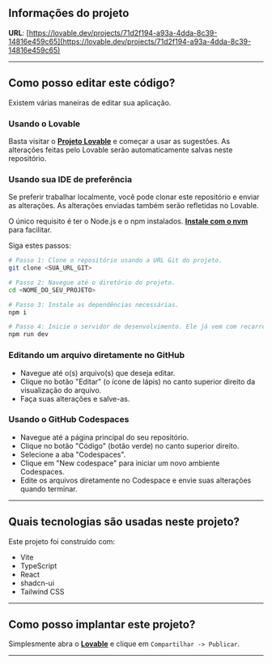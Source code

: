 ## Informações do projeto

**URL**: [https://lovable.dev/projects/71d2f194-a93a-4dda-8c39-14816e459c65](https://lovable.dev/projects/71d2f194-a93a-4dda-8c39-14816e459c65)

-----

## Como posso editar este código?

Existem várias maneiras de editar sua aplicação.

### Usando o Lovable

Basta visitar o **[Projeto Lovable](https://lovable.dev/projects/71d2f194-a93a-4dda-8c39-14816e459c65)** e começar a usar as sugestões. As alterações feitas pelo Lovable serão automaticamente salvas neste repositório.

### Usando sua IDE de preferência

Se preferir trabalhar localmente, você pode clonar este repositório e enviar as alterações. As alterações enviadas também serão refletidas no Lovable.

O único requisito é ter o Node.js e o npm instalados. **[Instale com o nvm](https://github.com/nvm-sh/nvm#installing-and-updating)** para facilitar.

Siga estes passos:

```sh
# Passo 1: Clone o repositório usando a URL Git do projeto.
git clone <SUA_URL_GIT>

# Passo 2: Navegue até o diretório do projeto.
cd <NOME_DO_SEU_PROJETO>

# Passo 3: Instale as dependências necessárias.
npm i

# Passo 4: Inicie o servidor de desenvolvimento. Ele já vem com recarregamento automático e uma visualização instantânea.
npm run dev
```

### Editando um arquivo diretamente no GitHub

  - Navegue até o(s) arquivo(s) que deseja editar.
  - Clique no botão "Editar" (o ícone de lápis) no canto superior direito da visualização do arquivo.
  - Faça suas alterações e salve-as.

### Usando o GitHub Codespaces

  - Navegue até a página principal do seu repositório.
  - Clique no botão "Código" (botão verde) no canto superior direito.
  - Selecione a aba "Codespaces".
  - Clique em "New codespace" para iniciar um novo ambiente Codespaces.
  - Edite os arquivos diretamente no Codespace e envie suas alterações quando terminar.

-----

## Quais tecnologias são usadas neste projeto?

Este projeto foi construído com:

  - Vite
  - TypeScript
  - React
  - shadcn-ui
  - Tailwind CSS

-----

## Como posso implantar este projeto?

Simplesmente abra o **[Lovable](https://lovable.dev/projects/71d2f194-a93a-4dda-8c39-14816e459c65)** e clique em `Compartilhar -> Publicar`.

-----

